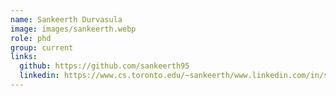 ```yaml
---
name: Sankeerth Durvasula
image: images/sankeerth.webp
role: phd
group: current
links:
  github: https://github.com/sankeerth95
  linkedin: https://www.cs.toronto.edu/~sankeerth/www.linkedin.com/in/sankeerth-durvasula
---
```

